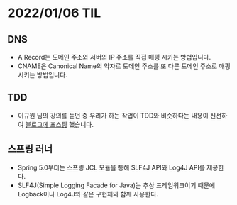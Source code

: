 # 2022/01/06 TIL

## DNS

- A Record는 도메인 주소와 서버의 IP 주소를 직접 매핑 시키는 방법입니다.
- CNAME은 Canonical Name의 약자로 도메인 주소를 또 다른 도메인 주소로 매핑 시키는 방법입니다.

## TDD

- 이규원 님의 강의를 듣던 중 우리가 하는 작업이 TDD와 비슷하다는 내용이 신선하여 [블로그에 포스팅](https://wenodev.tistory.com/39) 했습니다.

## 스프링 러너

- Spring 5.0부터는 스프링 JCL 모듈을 통해 SLF4J API와 Log4J API를 제공한다.
- SLF4J(Simple Logging Facade for Java)는 추상 프레임워크이기 때문에 Logback이나 Log4J와 같은 구현체와 함께 사용한다.
